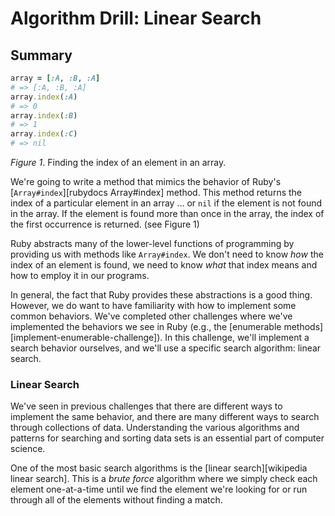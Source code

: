 # Algorithm Drill: Linear Search

## Summary
```ruby
array = [:A, :B, :A]
# => [:A, :B, :A]
array.index(:A)
# => 0
array.index(:B)
# => 1
array.index(:C)
# => nil
```
*Figure 1*.  Finding the index of an element in an array.

We're going to write a method that mimics the behavior of Ruby's [`Array#index`][rubydocs Array#index] method.  This method returns the index of a particular element in an array ... or `nil` if the element is not found in the array.  If the element is found more than once in the array, the index of the first occurrence is returned.  (see Figure 1)

Ruby abstracts many of the lower-level functions of programming by providing us with methods like `Array#index`.  We don't need to know *how* the index of an element is found, we need to know *what* that index means and how to employ it in our programs.

In general, the fact that Ruby provides these abstractions is a good thing.  However, we do want to have familiarity with how to implement some common behaviors.  We've completed other challenges where we've implemented the behaviors we see in Ruby (e.g., the [enumerable methods][implement-enumerable-challenge]).  In this challenge, we'll implement a search behavior ourselves, and we'll use a specific search algorithm:  linear search.


### Linear Search
We've seen in previous challenges that there are different ways to implement the same behavior, and there are many different ways to search through collections of data. Understanding the various algorithms and patterns for searching and sorting data sets is an essential part of computer science.

One of the most basic search algorithms is the [linear search][wikipedia linear search].  This is a *brute force* algorithm where we simply check each element one-at-a-time until we find the element we're looking for or run through all of the elements without finding a match.
